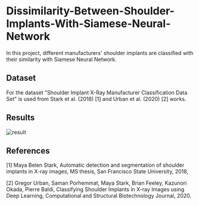 # Dissimilarity-Between-Shoulder-Implants-With-Siamese-Neural-Network
In this project, different manufacturers' shoulder implants are classified with their similarity with Siamese Neural Network. 

## Dataset
For the dataset "Shoulder Implant X-Ray Manufacturer Classification Data Set" is used from Stark et al. (2018) [1] and Urban et al. (2020) [2] works.

## Results
![result](https://github.com/icgncl/Dissimilarity-Between-Shoulder-Implants-with-Siamese-Neural-Network/blob/main/results.png?raw=true)


## References
[1] Maya Belen Stark, Automatic detection and segmentation of shoulder implants in X-ray images, MS thesis, San Francisco State University, 2018,

[2] Gregor Urban, Saman Porhemmat, Maya Stark, Brian Feeley, Kazunori Okada, Pierre Baldi, Classifying Shoulder Implants in X-ray Images using Deep Learning, Computational and Structural Biotechnology Journal, 2020.
